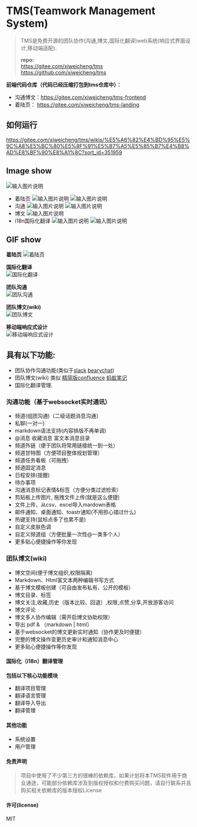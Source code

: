 # TMS(Teamwork Management System)
> TMS是免费开源的团队协作(沟通,博文,国际化翻译)web系统(响应式界面设计,移动端适配).
>    
> **repo:**  
> https://gitee.com/xiweicheng/tms  
> https://github.com/xiweicheng/tms  

 **前端代码仓库（代码已经压缩打包到tms仓库中）：** 
- 沟通博文：https://gitee.com/xiweicheng/tms-frontend
- 着陆页： https://gitee.com/xiweicheng/tms-landing


## 如何运行

https://gitee.com/xiweicheng/tms/wikis/%E5%A6%82%E4%BD%95%E5%9C%A8%E5%BC%80%E5%8F%91%E5%B7%A5%E5%85%B7%E4%B8%AD%E8%BF%90%E8%A1%8C?sort_id=351959

## Image show

![输入图片说明](https://images.gitee.com/uploads/images/2020/0524/095513_cf21d89f_19723.png "屏幕截图.png")
- 着陆页
![输入图片说明](https://images.gitee.com/uploads/images/2020/0524/095934_1f5d8d9f_19723.png "屏幕截图.png")
![输入图片说明](https://images.gitee.com/uploads/images/2020/0524/100018_b2efad09_19723.png "屏幕截图.png")
- 沟通
![输入图片说明](https://images.gitee.com/uploads/images/2020/0524/095724_988eab53_19723.png "屏幕截图.png")
![输入图片说明](https://images.gitee.com/uploads/images/2020/0524/095637_6624a690_19723.png "屏幕截图.png")
- 博文
![输入图片说明](https://images.gitee.com/uploads/images/2020/0524/095759_aed0a835_19723.png "屏幕截图.png")
- i18n国际化翻译
![输入图片说明](https://images.gitee.com/uploads/images/2020/0524/100111_088dcdf4_19723.png "屏幕截图.png")
![输入图片说明](https://images.gitee.com/uploads/images/2020/0524/100201_956e39e6_19723.png "屏幕截图.png")

## GIF show 

**着陆页** 
![着陆页](http://imagizer.imageshack.us/a/img923/7662/AC8F68.gif)

**国际化翻译**  
![国际化翻译](http://imageshack.com/a/img924/7042/t1Lto8.gif) 

**团队沟通**  
![团队沟通](http://imageshack.com/a/img923/9146/CaecMK.gif) 

**团队博文(wiki)**  
![团队博文](http://imageshack.com/a/img922/9337/yhtpMU.gif) 

**移动端响应式设计**  
![移动端响应式设计](http://imageshack.com/a/img923/4710/QkXzJb.gif) 

## 具有以下功能:
- 团队协作沟通功能(类似于[slack](https://slack.com/) [bearychat](https://bearychat.com/))
- 团队博文(wiki) 类似 [精简版confluence](http://baike.baidu.com/link?url=0TtAZuIP9nh31TCEQVSjtgS6-oUt9_M2mgdHu3XBSgF8DZR7u_Yv-XmUK3Yz133kx_2AhlFufEJhHJOgshXJJYst78ahDRto5NsSwWqdMBy) [蚂蚁笔记](https://leanote.com/)
- 国际化翻译管理.

### 沟通功能（基于websocket实时通讯）
- 频道(组团沟通)（二级话题消息沟通）
- 私聊(一对一)
- markdown语法支持(内容排版不再单调)
- @消息 收藏消息 富文本消息目录
- 频道外链（便于团队将常用链接统一到一处）
- 频道甘特图（方便项目整体规划管理）
- 频道任务看板（可拖拽）
- 频道固定消息
- 日程安排(提醒)
- 待办事项
- 沟通消息标记表情&标签（方便分类过滤检索）
- 剪贴板上传图片, 拖拽文件上传(就是这么便捷)
- 文件上传，从csv、excel导入mardown表格
- 邮件通知、桌面通知、toastr通知(不用担心错过什么)
- 热键支持(鼠标点多了也累不是)
- 自定义皮肤色调
- 自定义频道组（方便批量一次性@一类多个人）
- 更多贴心便捷操作等你发现

### 团队博文(wiki)
- 博文空间(便于博文组织,权限隔离)
- Markdown、Html富文本两种编辑书写方式
- 基于博文模板创建（可自由发布私有、公开的模板）
- 博文目录、标签
- 博文关注,收藏,历史（版本比较、回退）,权限,点赞,分享,开放游客访问
- 博文评论
- 博文多人协作编辑（需开启博文协助权限）
- 导出 pdf & （markdown | html）
- 基于websocket的博文更新实时通知（协作更及时便捷）
- 完整的博文操作变更历史审计和通知消息中心
- 更多贴心便捷操作等你发现


#### 国际化（i18n）翻译管理
**包括以下核心功能模块**
- 翻译项目管理
- 翻译语言管理
- 翻译导入导出
- 翻译管理

#### 其他功能
- 系统设置
- 用户管理

#### 免责声明

> 项目中使用了不少第三方的很棒的依赖库，如果计划将本TMS软件用于商业通途，可能部分依赖库涉及到版权授权和付费购买问题，请自行联系并且购买相关依赖库的版本授权License

#### 许可(license)
MIT